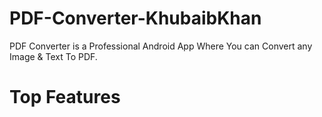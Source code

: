 # PDF-Converter-KhubaibKhan
PDF Converter is a Professional Android App Where You can Convert any Image & Text To PDF. 
# Top Features
